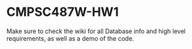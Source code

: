 ﻿# CMPSC487W-HW1
Make sure to check the wiki for all Database info and high level requirements, as well as a demo of the code.
